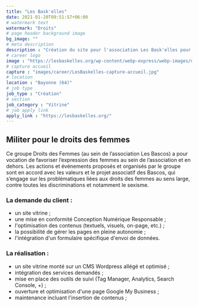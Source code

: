 ```yaml
---
title: "Les Bask'elles"
date: 2021-01-20T09:51:57+06:00
# watermark text
watermark: "Droits"
# page header background image
bg_image: ""
# meta description
description : "Création du site pour l'association Les Bask'elles pour le droit des femmes."
# career logo
image : "https://lesbaskelles.org/wp-content/webp-express/webp-images/uploads/2020/12/Baskelles-logo-OK.png.webp"
# capture accueil
capture : "images/career/LesBaskelles-capture-accueil.jpg"
# location
location : "Bayonne (64)"
# job type
job_type : "Création"
# section
job_category : "Vitrine"
# job apply link
apply_link : "https://lesbaskelles.org/"
---
```



## Militer pour le droits des femmes

Ce groupe Droits des Femmes (au sein de l’association Les Bascos) a pour vocation de favoriser l’expression des femmes au sein de l’association et en dehors. Les actions et événements proposés et organisés par le groupe sont en accord avec les valeurs et le projet associatif des Bascos, qui s’engage sur les problématiques liées aux droits des femmes au sens large, contre toutes les discriminations et notamment le sexisme.


### La demande du client :

* un site vitrine ;
* une mise en conformité Conception Numérique Responsable ;
* l'optimisation des contenus (textuels, visuels, on-page, etc.) ;
* la possibilité de gérer les pages en pleine autonomie ;
* l'intégration d'un formulaire spécifique d'envoi de données.


### La réalisation :

* un site vitrine monté sur un CMS Wordpress allégé et optimisé ;
* intégration des services demandés ;
* mise en place des outils de suivi (Tag Manager, Analytics, Search Console, +) ;
* ouverture et optimisation d'une page Google My Business ;
* maintenance incluant l'insertion de contenus ;
